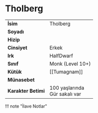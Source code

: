 # Tholberg   
|  |  |  
|---|---|  
| **İsim** | Tholberg |  
| **Soyadı** |  |  
| **Hizip** |  |  
| **Cinsiyet** | Erkek |  
| **Irk** | HalfDwarf |  
| **Sınıf** | Monk (Level 10+) |  
| **Kütük** | [[Tumagnam]] |  
| **Münasebet** |  |  
| **Karakter Betimi** | 100 yaşlarında<br>Gür sakalı var |  
  
  
!!! note "İlave Notlar"  
	  
